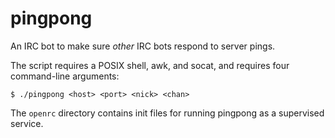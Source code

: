 # pingpong

An IRC bot to make sure _other_ IRC bots respond to server pings.

The script requires a POSIX shell, awk, and socat, and requires four
command-line arguments:

`$ ./pingpong <host> <port> <nick> <chan>`

The `openrc` directory contains init files for running pingpong as a supervised
service.
